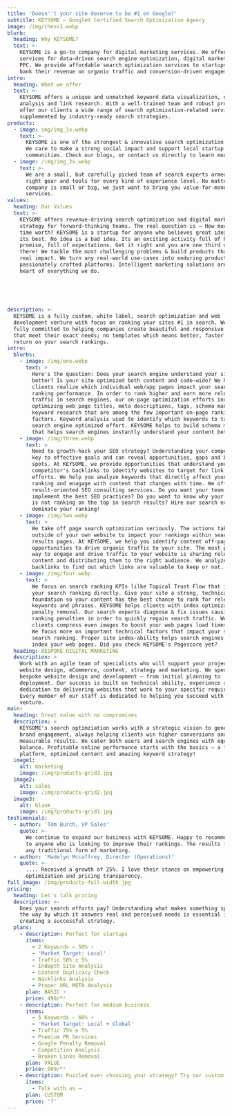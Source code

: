 ```yaml
---
title: 'Doesn''t your site deserve to be #1 on Google?'
subtitle: KEYSOME — Google® Certified Search Optimization Agency
image: /img/chess1.webp
blurb:
  heading: Why KEYSOME?
  text: >-
    KEYSOME is a go-to company for digital marketing services. We offer premier
    services for data-driven search engine optimization, digital marketing &
    PPC. We provide affordable search optimization services to startups that
    bank their revenue on organic traffic and conversion-driven engagement.
intro:
  heading: What we offer
  text: >-
    KEYSOME offers a unique and unmatched keyword data visualization, competitor
    analysis and link research. With a well-trained team and robust process, we
    offer our clients a wide range of search optimization-related services,
    supplemented by industry-ready search strategies.
products:
  - image: img/img_1x.webp
    text: >-
      KEYSOME is one of the strongest & innovative search optimization agency.
      We care to make a strong social impact and support local startup 
      communities. Check our blogs, or contact us directly to learn more.
  - image: /img/img_2x.webp
    text: >-
      We are a small, but carefully picked team of search experts armed with the
      right gear and tools for every kind of experience level. No matter if your
      company is small or big, we just want to bring you value-for-money
      services.
values:
  heading: Our Values
  text: >-
    KEYSOME offers revenue-driving search optimization and digital marketing
    strategy for forward-thinking teams. The real question is — How much is your
    time worth? KEYSOME is a startup for anyone who believes great ideas deserve
    its best. No idea is a bad idea. Its an exciting activity full of hope and
    promise, full of expectations. Get it right and you are one third of the way
    there! We tackle the most challenging problems & build products that have
    real impact. We turn any real-world use-cases into enduring products &
    passionately crafted platforms. Intelligent marketing solutions are at the
    heart of everything we do.
    
    
    
    
    
description: >-
  KEYSOME is a fully custom, white label, search optimization and web
  development venture with focus on ranking your sites #1 in search. We are
  fully committed to helping companies create beautiful and responsive website
  that meet their exact needs; no templates which means better, faster and more
  return on your search rankings.
intro:
  blurbs:
    - image: /img/one.webp
      text: >
        Here's the question: Does your search engine understand your site
        better? Is your site optimized both content and code-wide? We help
        clients realize which individual web/app pages impact your search
        ranking performance. In order to rank higher and earn more relevant
        traffic in search engines, our on-page optimization efforts includes
        optimizing web page titles, meta descriptions, tags, schema markup and
        keyword research that are among the few important on-page ranking
        factors. Keyword analysis used to identify which keywords to target with
        search engine optimized effort. KEYSOME helps to build schema markups
        that helps search engines instantly understand your content better. 
    - image: /img/three.webp
      text: >
        Need to growth-hack your SEO strategy? Understanding your competitors is
        key to effective goals and can reveal opportunities, gaps and blind
        spots. At KEYSOME, we provide opportunities that understand your
        competitor's backlinks to identify websites to target for link building
        efforts. We help you analyze keywords that directly affect your search
        ranking and enagage with content that changes with time. We offer
        result-oriented SEO consulting services. Do you want your team to
        implement the best SEO practices? Do you want to know why your business
        is not ranking on the top in search results? Hire our search experts and
        dominate your ranking!
    - image: /img/two.webp
      text: >
        We take off page search optimization seriously. The actions taken
        outside of your own website to impact your rankings within search engine
        results pages. At KEYSOME, we help you identify content off-page
        opportunities to drive organic traffic to your site. The most powerful
        way to engage and drive traffic to your website is sharing relevant
        content and distributing them to the right audience. We analyze
        backlinks to find out which links are valuable to keep or not.
    - image: /img/four.webp
      text: >
        We focus on search ranking KPIs lilke Topical Trust Flow that impact
        your search ranking directly. Give your site a strong, technical SEO
        foundation so your content has the best chance to rank for relevant
        keywords and phrases. KEYSOME helps clients with index optimization &
        penalty removal. Our search experts diagnose & fix issues causing
        ranking penalties in order to quickly regain search traffic. We help
        clients compress even images to boost your web pages load times by 10x.
        We focus more on important technical factors that impact your site's
        search ranking. Proper site index-ability helps search engines crawl &
        index your web pages. Did you check KEYSOME's Pagescore yet?
  heading: BESPOKE DIGITAL MARKETING
  description: >
    Work with an agile team of specialists who will support your project with
    website design, eCommerce, content, strategy and marketing. We specialise in
    bespoke website design and development – from initial planning to
    deployment. Our success is built on technical ability, experience and
    dedication to delivering websites that work to your specific requirements.
    Every member of our staff is dedicated to helping you succeed with your
    venture.
main:
  heading: Great value with no compromises
  description: >
    KEYSOME's search optimziation works with a strategic vision to generate
    brand engagement, always helping clients win higher conversions and
    measurable results. We cater both users and search engines with equal
    balance. Profitable online performance starts with the basics — a flawless
    platform, optimized content and amazing keyword strategy!
  image1:
    alt: marketing
    image: /img/products-grid3.jpg
  image2:
    alt: sales
    image: /img/products-grid2.jpg
  image3:
    alt: blank__
    image: /img/products-grid1.jpg
testimonials:
  - author: 'Tom Burch, VP Sales'
    quote: >-
      We continue to expand our business with KEYSOME. Happy to recommend them
      to anyone who is looking to improve their rankings. The results far exceed
      any traditional form of marketing.
  - author: 'Madelyn Mccaffrey, Director (Operations)'
    quote: >-
      .... Received a growth of 25%. I love their stance on empowering search
      optimization and pricing transparency.
full_image: /img/products-full-width.jpg
pricing:
  heading: Let's talk pricing
  description: >-
    Does your search efforts pay? Understanding what makes something special and
    the way by which it answers real and perceived needs is essential in
    creating a successful strategy. 
  plans:
    - description: Perfect for startups
      items:
        - 2 Keywords — 50% ↑
        - 'Market Target: Local'
        - Traffic 50% ± 5%
        - Indepth Site Analysis
        - Content Duplicacy Check
        - Backlinks Analysis
        - Proper URL META Analysis
      plan: BASIC ⚡️
      price: 499/ᴹᵒ
    - description: Perfect for medium business
      items:
        - 5 Keywords — 60% ↑
        - 'Market Target: Local + Global'
        - Traffic 75% ± 5%
        - Premium PR Services
        - Google Penalty Removal
        - Competition Analysis
        - Broken Links Removal
      plan: VALUE
      price: 999/ᴹᵒ
    - description: Puzzled over choosing your strategy? Try our custom plan
      items:
        - Talk with us ⟶
      plan: CUSTOM
      price: '?'
---
```


